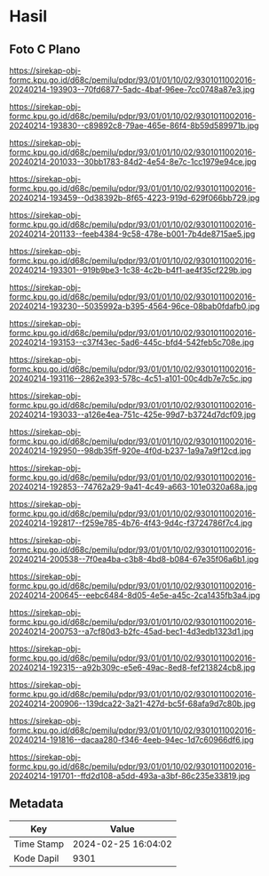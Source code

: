 # Hasil

## Foto C Plano

https://sirekap-obj-formc.kpu.go.id/d68c/pemilu/pdpr/93/01/01/10/02/9301011002016-20240214-193903--70fd6877-5adc-4baf-96ee-7cc0748a87e3.jpg

https://sirekap-obj-formc.kpu.go.id/d68c/pemilu/pdpr/93/01/01/10/02/9301011002016-20240214-193830--c89892c8-79ae-465e-86f4-8b59d589971b.jpg

https://sirekap-obj-formc.kpu.go.id/d68c/pemilu/pdpr/93/01/01/10/02/9301011002016-20240214-201033--30bb1783-84d2-4e54-8e7c-1cc1979e94ce.jpg

https://sirekap-obj-formc.kpu.go.id/d68c/pemilu/pdpr/93/01/01/10/02/9301011002016-20240214-193459--0d38392b-8f65-4223-919d-629f066bb729.jpg

https://sirekap-obj-formc.kpu.go.id/d68c/pemilu/pdpr/93/01/01/10/02/9301011002016-20240214-201133--feeb4384-9c58-478e-b001-7b4de8715ae5.jpg

https://sirekap-obj-formc.kpu.go.id/d68c/pemilu/pdpr/93/01/01/10/02/9301011002016-20240214-193301--919b9be3-1c38-4c2b-b4f1-ae4f35cf229b.jpg

https://sirekap-obj-formc.kpu.go.id/d68c/pemilu/pdpr/93/01/01/10/02/9301011002016-20240214-193230--5035992a-b395-4564-96ce-08bab0fdafb0.jpg

https://sirekap-obj-formc.kpu.go.id/d68c/pemilu/pdpr/93/01/01/10/02/9301011002016-20240214-193153--c37f43ec-5ad6-445c-bfd4-542feb5c708e.jpg

https://sirekap-obj-formc.kpu.go.id/d68c/pemilu/pdpr/93/01/01/10/02/9301011002016-20240214-193116--2862e393-578c-4c51-a101-00c4db7e7c5c.jpg

https://sirekap-obj-formc.kpu.go.id/d68c/pemilu/pdpr/93/01/01/10/02/9301011002016-20240214-193033--a126e4ea-751c-425e-99d7-b3724d7dcf09.jpg

https://sirekap-obj-formc.kpu.go.id/d68c/pemilu/pdpr/93/01/01/10/02/9301011002016-20240214-192950--98db35ff-920e-4f0d-b237-1a9a7a9f12cd.jpg

https://sirekap-obj-formc.kpu.go.id/d68c/pemilu/pdpr/93/01/01/10/02/9301011002016-20240214-192853--74762a29-9a41-4c49-a663-101e0320a68a.jpg

https://sirekap-obj-formc.kpu.go.id/d68c/pemilu/pdpr/93/01/01/10/02/9301011002016-20240214-192817--f259e785-4b76-4f43-9d4c-f3724786f7c4.jpg

https://sirekap-obj-formc.kpu.go.id/d68c/pemilu/pdpr/93/01/01/10/02/9301011002016-20240214-200538--7f0ea4ba-c3b8-4bd8-b084-67e35f06a6b1.jpg

https://sirekap-obj-formc.kpu.go.id/d68c/pemilu/pdpr/93/01/01/10/02/9301011002016-20240214-200645--eebc6484-8d05-4e5e-a45c-2ca1435fb3a4.jpg

https://sirekap-obj-formc.kpu.go.id/d68c/pemilu/pdpr/93/01/01/10/02/9301011002016-20240214-200753--a7cf80d3-b2fc-45ad-bec1-4d3edb1323d1.jpg

https://sirekap-obj-formc.kpu.go.id/d68c/pemilu/pdpr/93/01/01/10/02/9301011002016-20240214-192315--a92b309c-e5e6-49ac-8ed8-fef213824cb8.jpg

https://sirekap-obj-formc.kpu.go.id/d68c/pemilu/pdpr/93/01/01/10/02/9301011002016-20240214-200906--139dca22-3a21-427d-bc5f-68afa9d7c80b.jpg

https://sirekap-obj-formc.kpu.go.id/d68c/pemilu/pdpr/93/01/01/10/02/9301011002016-20240214-191816--dacaa280-f346-4eeb-94ec-1d7c60966df6.jpg

https://sirekap-obj-formc.kpu.go.id/d68c/pemilu/pdpr/93/01/01/10/02/9301011002016-20240214-191701--ffd2d108-a5dd-493a-a3bf-86c235e33819.jpg


## Metadata

| Key        | Value               |
| ---------- | ------------------- |
| Time Stamp | 2024-02-25 16:04:02 |
| Kode Dapil | 9301                |



